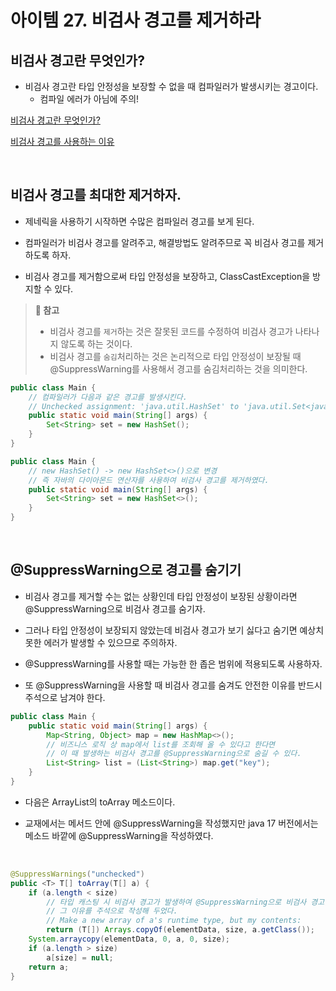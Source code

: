 # 아이템 27. 비검사 경고를 제거하라

## 비검사 경고란 무엇인가?

- 비검사 경고란 타입 안정성을 보장할 수 없을 때 컴파일러가 발생시키는 경고이다.
  - 컴파일 에러가 아님에 주의!

[비검사 경고란 무엇인가?](http://www.angelikalanger.com/GenericsFAQ/FAQSections/TechnicalDetails.html#FAQ001)

[비검사 경고를 사용하는 이유](https://stackoverflow.com/questions/30050574/advantage-of-suppresswarnings-annotation)

<br>

## 비검사 경고를 최대한 제거하자.

- 제네릭을 사용하기 시작하면 수많은 컴파일러 경고를 보게 된다.
  
- 컴파일러가 비검사 경고를 알려주고, 해결방법도 알려주므로 꼭 비검사 경고를 제거하도록 하자.

- 비검사 경고를 제거함으로써 타입 안정성을 보장하고, ClassCastException을 방지할 수 있다.

> **📌 참고**<br>
> - 비검사 경고를 `제거`하는 것은 잘못된 코드를 수정하여 비검사 경고가 나타나지 않도록 하는 것이다.
> - 비검사 경고를 `숨김`처리하는 것은 논리적으로 타입 안정성이 보장될 때 @SuppressWarning를 사용해서 경고를 숨김처리하는 것을 의미한다.

```java
public class Main {
    // 컴파일러가 다음과 같은 경고를 발생시킨다.
    // Unchecked assignment: 'java.util.HashSet' to 'java.util.Set<java.lang.String>'
    public static void main(String[] args) {
        Set<String> set = new HashSet();
    }
}
``` 

```java
public class Main {
    // new HashSet() -> new HashSet<>()으로 변경
    // 즉 자바의 다이아몬드 연산자를 사용하여 비검사 경고를 제거하였다.
    public static void main(String[] args) {
        Set<String> set = new HashSet<>();
    }
}
``` 
<br>

## @SuppressWarning으로 경고를 숨기기

- 비검사 경고를 제거할 수는 없는 상황인데 타입 안정성이 보장된 상황이라면 @SuppressWarning으로 비검사 경고를 숨기자.

- 그러나 타입 안정성이 보장되지 않았는데 비검사 경고가 보기 싫다고 숨기면 예상치 못한 에러가 발생할 수 있으므로 주의하자.

- @SuppressWarning를 사용할 때는 가능한 한 좁은 범위에 적용되도록 사용하자.

- 또 @SuppressWarning을 사용할 때 비검사 경고를 숨겨도 안전한 이유를 반드시 주석으로 남겨야 한다.

```java
public class Main {
    public static void main(String[] args) {
        Map<String, Object> map = new HashMap<>();
        // 비즈니스 로직 상 map에서 list를 조회해 올 수 있다고 한다면
        // 이 때 발생하는 비검사 경고를 @SuppressWarning으로 숨길 수 있다.
        List<String> list = (List<String>) map.get("key");
    }
}
```

- 다음은 ArrayList의 toArray 메소드이다.

- 교재에서는 메서드 안에 @SuppressWarning을 작성했지만 java 17 버전에서는 메소드 바깥에 @SuppressWarning을 작성하였다.

<br>

```java
@SuppressWarnings("unchecked")
public <T> T[] toArray(T[] a) {
    if (a.length < size)
        // 타입 캐스팅 시 비검사 경고가 발생하여 @SuppressWarning으로 비검사 경고를 숨겼고,
        // 그 이유를 주석으로 작성해 두었다.
        // Make a new array of a's runtime type, but my contents:
        return (T[]) Arrays.copyOf(elementData, size, a.getClass());
    System.arraycopy(elementData, 0, a, 0, size);
    if (a.length > size)
        a[size] = null;
    return a;
}
```